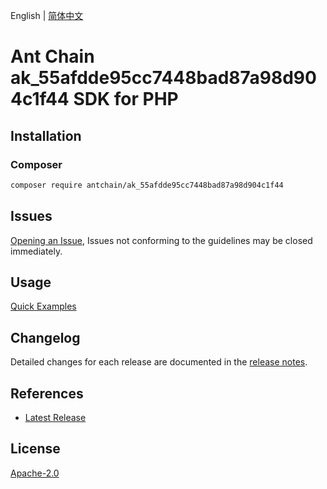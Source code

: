 English | [简体中文](README-CN.md)

# Ant Chain ak_55afdde95cc7448bad87a98d904c1f44 SDK for PHP

## Installation

### Composer

```bash
composer require antchain/ak_55afdde95cc7448bad87a98d904c1f44
```

## Issues

[Opening an Issue](https://github.com/alipay/antchain-openapi-prod-sdk/issues/new), Issues not conforming to the guidelines may be closed immediately.

## Usage

[Quick Examples](https://github.com/alipay/antchain-openapi-prod-sdk/blob/master/docs/0-Examples-EN.md#quick-examples)

## Changelog

Detailed changes for each release are documented in the [release notes](./ChangeLog.txt).

## References

* [Latest Release](https://github.com/antchain-openapi-sdk-php)

## License

[Apache-2.0](http://www.apache.org/licenses/LICENSE-2.0)
